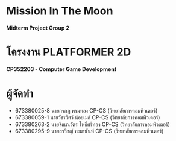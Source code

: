 # Mission In The Moon
**Midterm Project Group 2**

# โครงงาน PLATFORMER 2D
**CP352203 - Computer Game Development**

# ผู้จัดทำ
- 673380025-8 นายกรกฏ พรมทอง CP-CS (วิทยาลัยการคอมพิวเตอร์)
- 673380059-1 นายวัชรวิศว์ น้อยเมล์ CP-CS (วิทยาลัยการคอมพิวเตอร์)
- 673380263-2 นายจิณณวัตร โพธิ์ศรีทอง CP-CS (วิทยาลัยการคอมพิวเตอร์)
- 673380295-9 นายสรวิชญ์ ทะมานันท์ CP-CS (วิทยาลัยการคอมพิวเตอร์)


